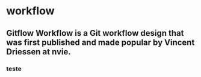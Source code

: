 # workflow

## Gitflow Workflow is a Git workflow design that was first published and made popular by Vincent Driessen at nvie.

### teste